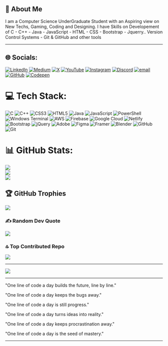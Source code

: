 ## 💫 About Me

I am a Computer Science UnderGraduate Student with an Aspiring view on New Techs, Gaming, Coding and Designing.
I have Skills on Developement of C - C++ - Java - JavaScript - HTML - CSS - Bootstrap - Jquerry..
Version Control Systems - Git & GitHub
and other tools 

---

## 🌐 Socials:
[![LinkedIn](https://img.shields.io/badge/LinkedIn-%230077B5.svg?logo=linkedin&logoColor=white)](https://linkedin.com/in/www.linkedin.com/in/vinaal) [![Medium](https://img.shields.io/badge/Medium-12100E?logo=medium&logoColor=white)](https://medium.com/@@darkxzz999) [![X](https://img.shields.io/badge/X-black.svg?logo=X&logoColor=white)](https://x.com/__Vinaal__) [![YouTube](https://img.shields.io/badge/YouTube-%23FF0000.svg?logo=YouTube&logoColor=white)](https://youtube.com/@@Techyxzz) [![Instagram](https://img.shields.io/badge/Instagram-%23E4405F.svg?logo=Instagram&logoColor=white)](https://instagram.com/_darkxzz__) [![Discord](https://img.shields.io/badge/Discord-%237289DA.svg?logo=discord&logoColor=white)](https://discord.gg/https://discord.com/users/darkxzz999) [![email](https://img.shields.io/badge/Email-D14836?logo=gmail&logoColor=white)](mailto:vinaalm898@gmail.com) [![GitHub](https://img.shields.io/badge/GitHub-%23181717.svg?logo=github&logoColor=white)](https://github.com/Tech-Vinaal) [![Codepen](https://img.shields.io/badge/Codepen-000000?logo=codepen&logoColor=white)](https://codepen.io/@Dark-Vinaal) 

# 💻 Tech Stack:
![C](https://img.shields.io/badge/c-%2300599C.svg?style=for-the-badge&logo=c&logoColor=white) ![C++](https://img.shields.io/badge/c++-%2300599C.svg?style=for-the-badge&logo=c%2B%2B&logoColor=white) ![CSS3](https://img.shields.io/badge/css3-%231572B6.svg?style=for-the-badge&logo=css3&logoColor=white) ![HTML5](https://img.shields.io/badge/html5-%23E34F26.svg?style=for-the-badge&logo=html5&logoColor=white) ![Java](https://img.shields.io/badge/java-%23ED8B00.svg?style=for-the-badge&logo=openjdk&logoColor=white) ![JavaScript](https://img.shields.io/badge/javascript-%23323330.svg?style=for-the-badge&logo=javascript&logoColor=%23F7DF1E) ![PowerShell](https://img.shields.io/badge/PowerShell-%235391FE.svg?style=for-the-badge&logo=powershell&logoColor=white) ![Windows Terminal](https://img.shields.io/badge/Windows%20Terminal-%234D4D4D.svg?style=for-the-badge&logo=windows-terminal&logoColor=white) ![AWS](https://img.shields.io/badge/AWS-%23FF9900.svg?style=for-the-badge&logo=amazon-aws&logoColor=white) ![Firebase](https://img.shields.io/badge/firebase-%23039BE5.svg?style=for-the-badge&logo=firebase) ![Google Cloud](https://img.shields.io/badge/GoogleCloud-%234285F4.svg?style=for-the-badge&logo=google-cloud&logoColor=white) ![Netlify](https://img.shields.io/badge/netlify-%23000000.svg?style=for-the-badge&logo=netlify&logoColor=#00C7B7) ![Bootstrap](https://img.shields.io/badge/bootstrap-%238511FA.svg?style=for-the-badge&logo=bootstrap&logoColor=white) ![jQuery](https://img.shields.io/badge/jquery-%230769AD.svg?style=for-the-badge&logo=jquery&logoColor=white) ![Adobe](https://img.shields.io/badge/adobe-%23FF0000.svg?style=for-the-badge&logo=adobe&logoColor=white) ![Figma](https://img.shields.io/badge/figma-%23F24E1E.svg?style=for-the-badge&logo=figma&logoColor=white) ![Framer](https://img.shields.io/badge/Framer-black?style=for-the-badge&logo=framer&logoColor=blue) ![Blender](https://img.shields.io/badge/blender-%23F5792A.svg?style=for-the-badge&logo=blender&logoColor=white) ![GitHub](https://img.shields.io/badge/github-%23121011.svg?style=for-the-badge&logo=github&logoColor=white) ![Git](https://img.shields.io/badge/git-%23F05033.svg?style=for-the-badge&logo=git&logoColor=white)
# 📊 GitHub Stats:
![](https://github-readme-stats.vercel.app/api?username=Dark-Vinaal&theme=ambient_gradient&hide_border=false&include_all_commits=false&count_private=false)<br/>
![](https://nirzak-streak-stats.vercel.app/?user=Dark-Vinaal&theme=ambient_gradient&hide_border=false)<br/>
![](https://github-readme-stats.vercel.app/api/top-langs/?username=Dark-Vinaal&theme=ambient_gradient&hide_border=false&include_all_commits=false&count_private=false&layout=compact)

## 🏆 GitHub Trophies
![](https://github-profile-trophy.vercel.app/?username=Dark-Vinaal&theme=radical&no-frame=false&no-bg=true&margin-w=4)

### ✍️ Random Dev Quote
![](https://quotes-github-readme.vercel.app/api?type=horizontal&theme=tokyonight)

### 🔝 Top Contributed Repo
![](https://github-contributor-stats.vercel.app/api?username=Dark-Vinaal&limit=5&theme=dark&combine_all_yearly_contributions=true)

---
[![](https://visitcount.itsvg.in/api?id=Dark-Vinaal&icon=6&color=0)](https://visitcount.itsvg.in)

---

"One line of code a day builds the future, line by line."

"One line of code a day keeps the bugs away."

"One line of code a day is still progress."

"One line of code a day turns ideas into reality."

"One line of code a day keeps procrastination away."

"One line of code a day is the seed of mastery."

---
